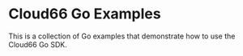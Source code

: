 # Cloud66 Go Examples

This is a collection of Go examples that demonstrate how to use the Cloud66 Go SDK.
